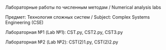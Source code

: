 Лабораторные работы по численным методам / Numerical analysis labs

Предмет: Технология сложных систем / Subject: Complex Systems Engineering (CSE)

Лабораторная №1 (Lab №1): CST.py, CST2.py, CST3.py

Лабораторная №2 (Lab №2): CST(2)1.py, CST(2)2.py
